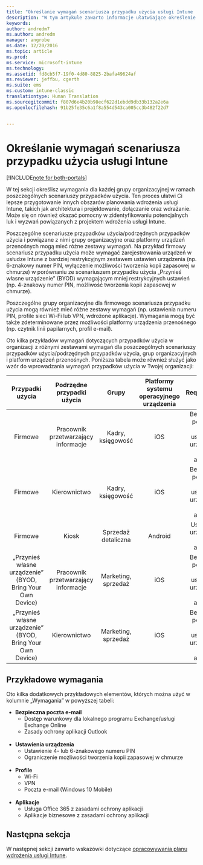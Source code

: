 ```yaml
---
title: "Określanie wymagań scenariusza przypadku użycia usługi Intune | Microsoft Docs"
description: "W tym artykule zawarto informacje ułatwiające określenie wymagań scenariusza przypadku użycia i podrzędnego przypadku użycia usługi Intune dla opartego tylko na chmurze wdrożenia usługi Microsoft Intune."
keywords: 
author: andredm7
ms.author: andredm
manager: angrobe
ms.date: 12/20/2016
ms.topic: article
ms.prod: 
ms.service: microsoft-intune
ms.technology: 
ms.assetid: fd8cb5f7-19f0-4d80-8825-2bafa49624af
ms.reviewer: jeffbu, cgerth
ms.suite: ems
ms.custom: intune-classic
translationtype: Human Translation
ms.sourcegitcommit: f807d6e4b20b98ecf622d1ebdd9db33b132a2e6a
ms.openlocfilehash: 91b25fe35c6a1f8a554d543ca005cc3b482f22d7


---
```


# <a name="determine-intune-use-case-scenario-requirements"></a>Określanie wymagań scenariusza przypadku użycia usługi Intune

[!INCLUDE[note for both-portals](../includes/note-for-both-portals.md)]

W tej sekcji określisz wymagania dla każdej grupy organizacyjnej w ramach poszczególnych scenariuszy przypadków użycia. Ten proces ułatwi Ci lepsze przygotowanie innych obszarów planowania wdrożenia usługi Intune, takich jak architektura i projektowanie, dołączanie oraz wdrażanie. Może się on również okazać pomocny w zidentyfikowaniu potencjalnych luk i wyzwań powiązanych z projektem wdrożenia usługi Intune.

Poszczególne scenariusze przypadków użycia/podrzędnych przypadków użycia i powiązane z nimi grupy organizacyjne oraz platformy urządzeń przenośnych mogą mieć różne zestawy wymagań. Na przykład firmowy scenariusz przypadku użycia może wymagać zarejestrowania urządzeń w usłudze Intune z bardziej restrykcyjnym zestawem ustawień urządzenia (np. 6-znakowy numer PIN, wyłączenie możliwości tworzenia kopii zapasowej w chmurze) w porównaniu ze scenariuszem przypadku użycia „Przynieś własne urządzenie” (BYOD) wymagającym mniej restrykcyjnych ustawień (np. 4-znakowy numer PIN, możliwość tworzenia kopii zapasowej w chmurze).

Poszczególne grupy organizacyjne dla firmowego scenariusza przypadku użycia mogą również mieć różne zestawy wymagań (np. ustawienia numeru PIN, profile sieci Wi-Fi lub VPN, wdrożone aplikacje). Wymagania mogą być także zdeterminowane przez możliwości platformy urządzenia przenośnego (np. czytnik linii papilarnych, profil e-mail).

Oto kilka przykładów wymagań dotyczących przypadków użycia w organizacji z różnymi zestawami wymagań dla poszczególnych scenariuszy przypadków użycia/podrzędnych przypadków użycia, grup organizacyjnych i platform urządzeń przenośnych. Poniższa tabela może również służyć jako wzór do wprowadzania wymagań przypadków użycia w Twojej organizacji:

| **Przypadki użycia** | **Podrzędne przypadki użycia** | **Grupy** | **Platformy systemu operacyjnego urządzenia** | **Requirements** |
|:---:|:---:|:---:|:---:|:---:|
| Firmowe | Pracownik przetwarzający informacje | Kadry, księgowość | iOS | Bezpieczna poczta e-mail, ustawienia urządzenia, profile, aplikacje |                                                          
| Firmowe | Kierownictwo | Kadry, księgowość | iOS | Bezpieczna poczta e-mail, ustawienia urządzenia, profile, aplikacje |                                                         
| Firmowe | Kiosk | Sprzedaż detaliczna | Android | Ustawienia urządzenia, profile, aplikacje |
| „Przynieś własne urządzenie” (BYOD, Bring Your Own Device) | Pracownik przetwarzający informacje | Marketing, sprzedaż | iOS | Bezpieczna poczta e-mail, ustawienia urządzenia, profile, aplikacje |                                                         
| „Przynieś własne urządzenie” (BYOD, Bring Your Own Device) | Kierownictwo | Marketing, sprzedaż | iOS | Bezpieczna poczta e-mail, ustawienia urządzenia, profile, aplikacje |

## <a name="examples-of-requirements"></a>Przykładowe wymagania

Oto kilka dodatkowych przykładowych elementów, których można użyć w kolumnie „Wymagania” w powyższej tabeli:

- **Bezpieczna poczta e-mail**
    - Dostęp warunkowy dla lokalnego programu Exchange/usługi Exchange Online
    - Zasady ochrony aplikacji Outlook
<br></br>
- **Ustawienia urządzenia**
    - Ustawienie 4- lub 6-znakowego numeru PIN
    - Ograniczenie możliwości tworzenia kopii zapasowej w chmurze
<br></br>
- **Profile**
    - Wi-Fi
    - VPN
    - Poczta e-mail (Windows 10 Mobile)
<br></br>
- **Aplikacje**
    - Usługa Office 365 z zasadami ochrony aplikacji
    - Aplikacje biznesowe z zasadami ochrony aplikacji

## <a name="next-section"></a>Następna sekcja

W następnej sekcji zawarto wskazówki dotyczące [opracowywania planu wdrożenia usługi Intune](section-4-develop-a-rollout-plan.md).



<!--HONumber=Dec16_HO5-->


